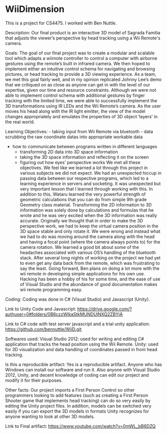 WiiDimension
============
This is a project for CS4475. I worked with Ben Nuttle.

Description:  Our final product is an interactive 3D model of Sagrada Familia that adjusts the viewer’s perspective by head tracking using a Wii Remote's camera.

Goals:   The goal of our final project was to create a modular and scalable tool which adapts a wiimote controller to control a computer with airborne gestures using the remote’s built in infrared camera. We then hoped to implement either an intuitive control schema for navigating and browsing pictures, or head tracking to provide a 3D viewing experience. 
As a team, we met this goal fairly well, and in my opinion replicated Johnny Lee’s demo that we critiqued on as close as anyone can get in with the level of our expertise, given our time and resource constraints. Although we were not able to implement control schema with additional gestures by finger tracking with the limited time, we were able to successfully implement the 3D transformations using IR LEDs and the Wii Remote’s camera. As the user moves his head along with the IR light emitter, the view of the model changes appropriately and emulates the properties of 3D object ‘layers’ in the real world. 

Learning Objectives: 
	- taking input from Wii Remote via bluetooth
	- data scrubbing the raw coordinate datas into appropriate workable data
- how to communicate between programs written in different languages
	- transforming 2D data into 3D space information
	- taking the 3D space information and reflecting it on the screen
	- figuring out how eyes’ perspective works
We met all these objectives. We feel like we learned a lot through this project in various subjects we did not expect. We had an unexpected hiccup in passing data between our respective programs, which led to a learning experience in servers and socketing. It was unexpected but very important lesson that I learned through working with this. 
In addition to this, Wataru learned the very powerful strength of geometric calculations that you can do from simple 9th grade Geometry class material. Transforming the 2D information to 3D information was solely done by calculations and formulas that he wrote and he was very excited when the 3D information was really accurate. 
Originally we thought that in order to make the 3D perspective work, we had to keep the virtual camera position in the 3D space stable and only rotate it. We were wrong and instead what we had to do was moving around the camera along with the head and having a focal point (where the camera always points to) for the camera rotation. 
We learned a good bit about some of the headaches associated with various OS’s handling of the bluetooth stack. After several long nights of working on the project we had yet to even get any data back from the remote, which was frustrating to say the least.
Going forward, Ben plans on doing a lot more with the wii remote in developing simple applications for his own use. Hacking has been a hobby of his for some time, and the ease of use of Visual Studio and the abundance of good documentation makes wii remote programming easy.

Coding: 
Coding was done in C# (Visual Studio) and Javascript (Unity).

Link to Unity Code and Javascript: 
https://drive.google.com/?authuser=0#folders/0B6czzWlkaStkMUNDUlNXQ2ZBYjA

Link to C# code with test server javascript and a trial unity application:
https://github.com/bennuttle/WiiD.git

Softwares used:
Visual Studio 2012: used for writing and editing C# application that tracks the head position using the Wii Remote. 
Unity: used for 3D visualization and data handling of coordinates passed in from head tracking. 

Is this a reproducible artifact: Yes is a reproducible artifact. Anyone who has Windows can install our software and run it. Also anyone with Visual Studio 2012, Unity, and decent knowledge of coding can edit our project and modify it for their purposes. 

Other facts: Our project imports a First Person Control so other programmers looking to add features (such as creating a First Person Shooter game that implements head tracking) can do so very easily by editing the Unity project files. In addition, models can be switched very easily if you can export the 3D models in formats Unity recognizes for anyone wanting to look at other 3D models. 

Link to Final artifact: 
https://www.youtube.com/watch?v=0mWL_bB6DZQ
